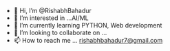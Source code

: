 - 👋 Hi, I’m @RishabhBahadur
- 👀 I’m interested in ...AI/ML
- 🌱 I’m currently learning PYTHON, Web development
- 💞️ I’m looking to collaborate on ...
- 📫 How to reach me ... rishabhbahadur7@gmail.com 

<!---
RishabhBahadur/RishabhBahadur is a ✨ special ✨ repository because its `README.md` (this file) appears on your GitHub profile.
You can click the Preview link to take a look at your changes.
--->
